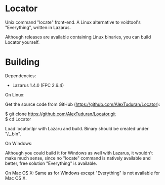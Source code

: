 # Locator

Unix command "locate" front-end. A Linux alternative to voidtool's "Everything", written in Lazarus.

Although releases are available containing Linux binaries, you can build Locator yourself.

# Building

Dependencies:
- Lazarus 1.4.0 (FPC 2.6.4)

On Linux:

Get the source code from GitHub (https://github.com/AlexTuduran/Locator):

$ git clone https://github.com/AlexTuduran/Locator.git  
$ cd Locator

Load locator.lpr with Lazaru and build. Binary should be created under "/_.bin".

On Windows:

Although you could build it for Windows as well with Lazarus, it wouldn't make much sense, since no "locate" command is natively available and better, free solution "Everything" is available.

On Mac OS X:
Same as for Windows except "Everything" is not available for Mac OS X.
